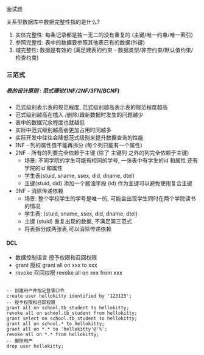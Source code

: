

面试题   

关系型数据库中数据完整性指的是什么?

1. 实体完整性: 每条记录都是独一无二的没有重复的  (主键/唯一约束/唯一索引)
2. 参照完整性: 表中的数据要参照其他表已有的数据(外键)
3. 域完整性: 数据是有效的 (满足建表的约束 - 数据类型/非空约束/默认值约束/检查约束)

### 三范式

##### 表的设计原则 : 范式理论(1NF/2NF/3FN/BCNF)

- 范式级别表示表的规范程度, 范式级别越高表示表的规范程度越高
- 范式级别越高在插入 /删除/跟新数据时发生的问题越少
- 表中的数据冗余程度也就越低
- 实际中范式级别越高会更加占用时间越多
- 实际开发中往往会降低范式级别来提升数据查询的性能
- 1NF  - 列的属性值不能再拆分   (每个列只能有一个属性)
- 2NF - 所有的列要完全依赖于主键  (除了 主键列 之外的列完全依赖于主键)
  - 场景: 不同学院的学生可能有相同的学号, 一张表中有学生的id 和属性  还有学院的id 和属性
  - 学生表(stuid, sname, ssex, did, dname, dtel)   
  - 主键(stuid, did)       添加一个酱油字段 (id) 作为主键可以避免使用复合主键
- 3NF - 消除传递依赖
  - 场景: 整个学校学生的学号是唯一的, 可能会出现学生同时在两个学院读书的情况
  - 学生表: (stuid, sname, ssex, did, dname, dtel)
  - 主键 (stuid)    重复出现的数据, 不满足第三范式 
  - 将表拆分成两张表,可以消除传递依赖

  

#### DCL

- 数据控制语言  授予权限和召回权限
- grant 授权  grant all on xxx to xxx
- revoke 召回权限  revoke all on xxx from xxx

```mysql

-- 创建用户并指定登录口令
create user hellokitty identified by '123123';
-- 授予权限和召回权限
grant all on school.tb_student to hellokitty;
revoke all on school.tb_student from hellokitty;
grant select on school.tb_student to hellokitty;
grant all on school.* to hellokitty;
grant all on *.* to 'hellokitty'@'%';
revoke all on *.* from hellokitty;
-- 删除用户
drop user hellokitty;
```

